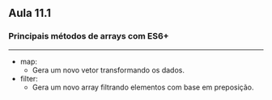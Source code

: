 ## Aula 11.1 
### Principais métodos de arrays com ES6+
---
- map:
	- Gera um novo vetor transformando os dados.
- filter:
	- Gera um novo array filtrando elementos com base em preposição. 